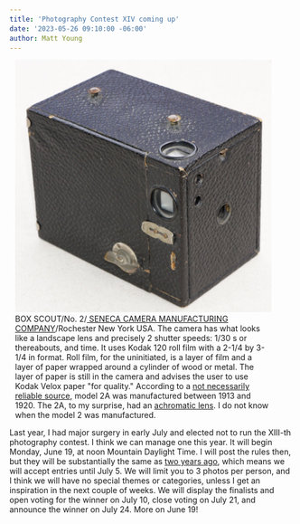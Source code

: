 ```yaml
---
title: 'Photography Contest XIV coming up'
date: '2023-05-26 09:10:00 -06:00'
author: Matt Young
---
```


<figure class="on-the-left-side" style="margin-top: 10px; margin-right: 40px; margin-bottom: 10px; margin-left: 10px;">
<img src="/uploads/2023/DSC05465_Box_Camera_600.jpg" alt="Box camera"/>
<figcaption>BOX SCOUT/No. 2/<a href="http://camera-wiki.org/wiki/Seneca"> SENECA CAMERA MANUFACTURING COMPANY</a>/Rochester New York USA. The camera has what looks like a landscape lens and precisely 2 shutter speeds: 1/30&nbsp;s or thereabouts, and time. It uses Kodak 120 roll film with a 2-1/4 by 3-1/4&nbsp;in format. Roll film, for the uninitiated, is a layer of film and a layer of paper wrapped around a cylinder of wood or metal. The layer of paper is still in the camera and advises the user to use Kodak Velox paper "for quality." According to a <a href="https://www.etsy.com/listing/787758589/vintage-camera-seneca-scout-2a-box"> not necessarily reliable source</a>, model 2A was manufactured between 1913 and 1920. The 2A, to my surprise, had an <a href="https://www.pacificrimcamera.com/rl/02396/02396.pdf">achromatic lens</a>. I do not know when the model 2 was manufactured.</figcaption>
</figure>

Last year, I had major surgery in early July and elected not to run the XIII-th photography contest. I think we can manage one this year. It will begin Monday, June 19, at noon Mountain Daylight Time. I will post the rules then, but they will be substantially the same as <a href="https://pandasthumb.org/archives/2021/06/photography-contest-xiii.html">two years ago</a>, which means we will accept entries until July 5. We will limit you to 3 photos per person, and I think we will have no special themes or categories, unless I get an inspiration in the next couple of weeks. We will display the finalists and open voting for the winner on July 10, close voting on July 21, and announce the winner on July 24. More on June 19!
